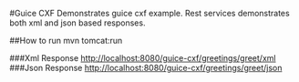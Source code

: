 #Guice CXF
Demonstrates guice cxf example. Rest services demonstrates both xml and json based responses.

##How to run
mvn tomcat:run

###Xml Response
<a href="http://localhost:8080/guice-cxf/greetings/greet/xml" target="_blank">http://localhost:8080/guice-cxf/greetings/greet/xml</a>
###Json Response
<a href="http://localhost:8080/guice-cxf/greetings/greet/json" target="_blank">http://localhost:8080/guice-cxf/greetings/greet/json</a>